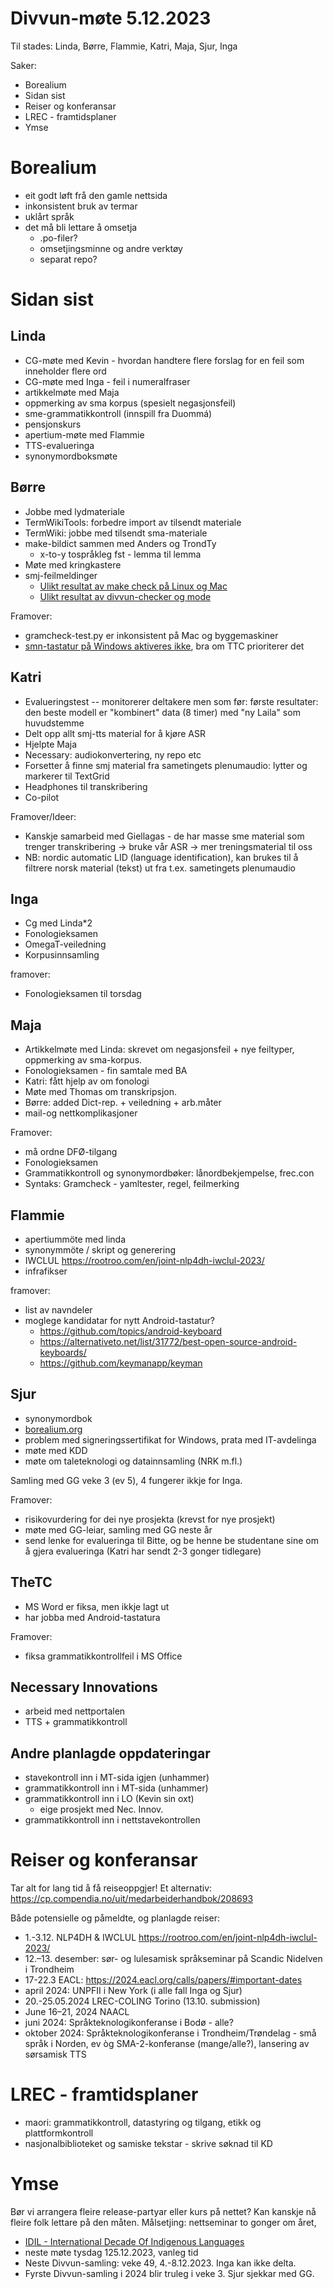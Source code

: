 # Divvun-møte 5.12.2023

Til stades:  Linda, Børre, Flammie, Katri, Maja, Sjur, Inga

Saker:

* Borealium
* Sidan sist
* Reiser og konferansar
* LREC - framtidsplaner
* Ymse

# Borealium

- eit godt løft frå den gamle nettsida
- inkonsistent bruk av termar
- uklårt språk
- det må bli lettare å omsetja
    - .po-filer?
    - omsetjingsminne og andre verktøy
    - separat repo?

# Sidan sist

## Linda

* CG-møte med Kevin - hvordan handtere flere forslag for en feil som inneholder flere ord
* CG-møte med Inga - feil i numeralfraser
* artikkelmøte med Maja
* oppmerking av sma korpus (spesielt negasjonsfeil)
* sme-grammatikkontroll (innspill fra Duommá) 
* pensjonskurs
* apertium-møte med Flammie
* TTS-evalueringa
* synonymordboksmøte

## Børre

- Jobbe med lydmateriale
- TermWikiTools: forbedre import av tilsendt materiale
- TermWiki: jobbe med tilsendt sma-materiale
- make-bildict sammen med Anders og TrondTy
    - x-to-y tospråkleg fst - lemma til lemma
- Møte med kringkastere
- smj-feilmeldinger
    - [Ulikt resultat av make check på Linux og Mac](https://github.com/giellalt/lang-smj/issues/37)
    - [Ulikt resultat av divvun-checker og mode](https://github.com/giellalt/lang-smj/issues/38)

Framover:
- gramcheck-test.py er inkonsistent på Mac og byggemaskiner
- [smn-tastatur på Windows aktiveres ikke](https://github.com/giellalt/keyboard-smn/issues/2), bra om TTC prioriterer det

## Katri

- Evalueringstest -- monitorerer deltakere men som før: første resultater: den beste modell er "kombinert" data (8 timer) med "ny Laila" som huvudstemme
- Delt opp allt smj-tts material for å kjøre ASR 
- Hjelpte Maja
- Necessary: audiokonvertering, ny repo etc
- Forsetter å finne smj material fra sametingets plenumaudio: lytter og markerer til TextGrid
- Headphones til transkribering
- Co-pilot 

Framover/Ideer:
- Kanskje samarbeid med Giellagas - de har masse sme material som trenger transkribering -> bruke vår ASR -> mer treningsmaterial til oss
- NB: nordic automatic LID (language identification), kan brukes til å filtrere norsk material (tekst) ut fra t.ex. sametingets plenumaudio

## Inga

- Cg med Linda*2
- Fonologieksamen
- OmegaT-veiledning
- Korpusinnsamling

framover:
- Fonologieksamen til torsdag

## Maja

- Artikkelmøte med Linda: skrevet om negasjonsfeil + nye feiltyper, oppmerking av sma-korpus.
- Fonologieksamen - fin samtale med BA
- Katri: fått hjelp av om fonologi
- Møte med Thomas om transkripsjon. 
- Børre: added Dict-rep. + veiledning + arb.måter
- mail-og nettkomplikasjoner

Framover:
- må ordne DFØ-tilgang
- Fonologieksamen
- Grammatikkontroll og synonymordbøker: lånordbekjempelse, frec.con 
- Syntaks: Gramcheck - yamltester, regel, feilmerking

## Flammie

* apertiummöte med linda
* synonymmöte / skript og generering
* IWCLUL <https://rootroo.com/en/joint-nlp4dh-iwclul-2023/>
* infrafikser

framover:
* list av navndeler
* moglege kandidatar for nytt Android-tastatur?
    * <https://github.com/topics/android-keyboard>
    * <https://alternativeto.net/list/31772/best-open-source-android-keyboards/>
    * <https://github.com/keymanapp/keyman>

## Sjur

- synonymordbok
- [borealium.org](https://borealium.org/)
- problem med signeringssertifikat for Windows, prata med IT-avdelinga
- møte med KDD
- møte om taleteknologi og datainnsamling (NRK m.fl.)

Samling med GG veke 3 (ev 5), 4 fungerer ikkje for Inga.

Framover:
- risikovurdering for dei nye prosjekta (krevst for nye prosjekt)
- møte med GG-leiar, samling med GG neste år
- send lenke for evalueringa til Bitte, og be henne be studentane sine om å gjera evalueringa (Katri har sendt 2-3 gonger tidlegare)

## TheTC

- MS Word er fiksa, men ikkje lagt ut
- har jobba med Android-tastatura

Framover:
- fiksa grammatikkontrollfeil i MS Office

## Necessary Innovations

- arbeid med nettportalen
- TTS + grammatikkontroll

## Andre planlagde oppdateringar

* stavekontroll inn i MT-sida igjen (unhammer)
* grammatikkontroll inn i MT-sida (unhammer)
* grammatikkontroll inn i LO (Kevin sin oxt)
    - eige prosjekt med Nec. Innov.
* grammatikkontroll inn i nettstavekontrollen

# Reiser og konferansar

Tar alt for lang tid å få reiseoppgjer!
Et alternativ: <https://cp.compendia.no/uit/medarbeiderhandbok/208693>

Både potensielle og påmeldte, og planlagde reiser:

* 1.-3.12. NLP4DH & IWCLUL <https://rootroo.com/en/joint-nlp4dh-iwclul-2023/>
* 12.–13. desember: sør- og lulesamisk språkseminar på Scandic Nidelven i Trondheim 
* 17-22.3 EACL: <https://2024.eacl.org/calls/papers/#important-dates>
* april 2024: UNPFII i New York (i alle fall Inga og Sjur)
* 20.-25.05.2024 LREC-COLING Torino (13.10. submission)
* June 16–21, 2024 NAACL
* juni 2024: Språkteknologikonferanse i Bodø - alle?
* oktober 2024: Språkteknologikonferanse i Trondheim/Trøndelag - små språk i Norden, ev òg SMA-2-konferanse (mange/alle?), lansering av sørsamisk TTS

# LREC - framtidsplaner

* maori: grammatikkontroll, datastyring og tilgang, etikk og plattformkontroll
* nasjonalbiblioteket og samiske tekstar - skrive søknad til KD

# Ymse

Bør vi arrangera fleire release-partyar eller kurs på nettet? Kan kanskje nå fleire folk lettare på den måten. Målsetjing: nettseminar to gonger om året, 

* [IDIL - International Decade Of Indigenous Languages](https://fpcc.ca/stories/the-decade-of-indigenous-languages/)
* neste møte tysdag 125.12.2023, vanleg tid
* Neste Divvun-samling: veke 49, 4.-8.12.2023. Inga kan ikke delta.
* Fyrste Divvun-samling i 2024 blir truleg i veke 3. Sjur sjekkar med GG.
